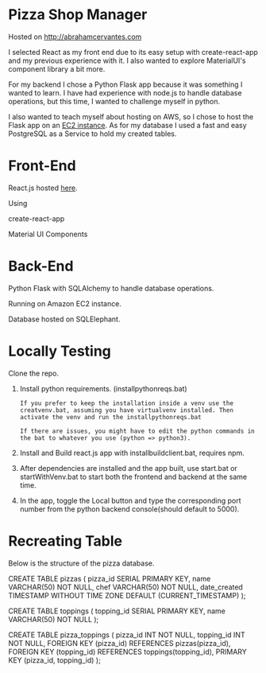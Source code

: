 # Pizza Shop Manager
Hosted on http://abrahamcervantes.com


I selected React as my front end due to its easy setup with create-react-app and my previous experience with it. I also wanted to explore MaterialUI's component library a bit more.

For my backend I chose a Python Flask app because it was something I wanted to learn. I have had experience with node.js to handle database operations, but this time, I wanted to challenge myself in python.

I also wanted to teach myself about hosting on AWS, so I chose to host the Flask app on an [EC2 instance](https://aws.amazon.com/ec2/). As for my database I used a fast and easy PostgreSQL as a Service to hold my created tables.


# Front-End
React.js hosted [here](http://abrahamcervantes.com). 

Using 

create-react-app

Material UI Components

# Back-End
Python Flask with SQLAlchemy to handle database operations.

Running on Amazon EC2 instance.

Database hosted on SQLElephant.

# Locally Testing
Clone the repo.
1. Install python requirements. (installpythonreqs.bat)
   
       If you prefer to keep the installation inside a venv use the creatvenv.bat, assuming you have virtualvenv installed. Then activate the venv and run the installpythonreqs.bat
   
       If there are issues, you might have to edit the python commands in the bat to whatever you use (python => python3).
   
3. Install and Build react.js app with installbuildclient.bat, requires npm.
4. After dependencies are installed and the app built, use start.bat or startWithVenv.bat to start both the frontend and backend at the same time.
5. In the app, toggle the Local button and type the corresponding port number from the python backend console(should default to 5000).

# Recreating Table
Below is the structure of the pizza database.

CREATE TABLE pizzas (
    pizza_id SERIAL PRIMARY KEY,
    name VARCHAR(50) NOT NULL,
    chef VARCHAR(50) NOT NULL,
    date_created TIMESTAMP WITHOUT TIME ZONE DEFAULT (CURRENT_TIMESTAMP)
);

CREATE TABLE toppings (
    topping_id SERIAL PRIMARY KEY,
    name VARCHAR(50) NOT NULL
);

CREATE TABLE pizza_toppings (
    pizza_id INT NOT NULL,
    topping_id INT NOT NULL,
    FOREIGN KEY (pizza_id) REFERENCES pizzas(pizza_id),
    FOREIGN KEY (topping_id) REFERENCES toppings(topping_id),
    PRIMARY KEY (pizza_id, topping_id)
);
